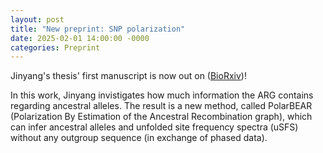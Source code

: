 ```yaml
---
layout: post
title: "New preprint: SNP polarization"
date: 2025-02-01 14:00:00 -0000
categories: Preprint
---
```


Jinyang's thesis' first manuscript is now out on ([BioRxiv](https://doi.org/10.1101/2025.01.31.635919))!

In this work, Jinyang invistigates how much information the ARG contains regarding ancestral alleles. The result is a new method, called PolarBEAR (Polarization By Estimation of the Ancestral Recombination graph), which can infer ancestral alleles and unfolded site frequency spectra (uSFS) without any outgroup sequence (in exchange of phased data).

